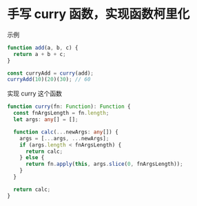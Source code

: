 # 手写 curry 函数，实现函数柯里化

示例

```javascript
function add(a, b, c) {
  return a + b + c;
}

const curryAdd = curry(add);
curryAdd(10)(20)(30); // 60
```

实现 curry 这个函数

```typescript
function curry(fn: Function): Function {
  const fnArgsLength = fn.length;
  let args: any[] = [];

  function calc(...newArgs: any[]) {
    args = [...args, ...newArgs];
    if (args.length < fnArgsLength) {
      return calc;
    } else {
      return fn.apply(this, args.slice(0, fnArgsLength));
    }
  }

  return calc;
}
```
